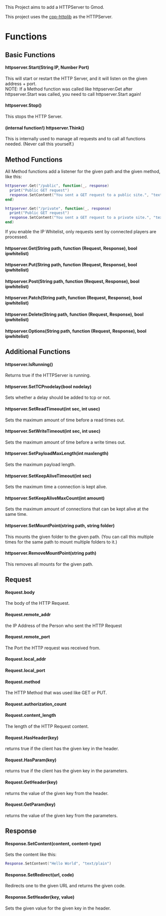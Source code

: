 This Project aims to add a HTTPServer to Gmod.

This project uses the [cpp-httplib](https://github.com/yhirose/cpp-httplib) as the HTTPServer.
# Functions
## Basic Functions
#### httpserver.Start(String IP, Number Port)
This will start or restart the HTTP Server, and it will listen on the given address + port.  
NOTE: If a Method function was called like httpserver.Get after httpserver.Start was called, you need to call httpserver.Start again!
#### httpserver.Stop()
This stops the HTTP Server.
#### (internal function!) httpserver.Think()
This is internally used to manage all requests and to call all functions needed. (Never call this yourself.)

## Method Functions
All Method functions add a listener for the given path and the given method, like this:
```lua
httpserver.Get("/public", function(_, response) 
  print("Public GET request") 
  response.SetContent("You sent a GET request to a public site.", "text/plain", false)
end)

httpserver.Get("/private", function(_, response) 
  print("Public GET request") 
  response.SetContent("You sent a GET request to a private site.", "text/plain", true)
end)
```

If you enable the IP Whitelist, only requests sent by connected players are processed.

#### httpserver.Get(String path, function (Request, Response), bool ipwhitelist)
#### httpserver.Put(String path, function (Request, Response), bool ipwhitelist)
#### httpserver.Post(String path, function (Request, Response), bool ipwhitelist)
#### httpserver.Patch(String path, function (Request, Response), bool ipwhitelist)
#### httpserver.Delete(String path, function (Request, Response), bool ipwhitelist)
#### httpserver.Options(String path, function (Request, Response), bool ipwhitelist)

## Additional Functions
#### httpserver.IsRunning()
Returns true if the HTTPServer is running.
#### httpserver.SetTCPnodelay(bool nodelay)
Sets whether a delay should be added to tcp or not.
#### httpserver.SetReadTimeout(int sec, int usec)
Sets the maximum amount of time before a read times out.
#### httpserver.SetWriteTimeout(int sec, int usec)
Sets the maximum amount of time before a write times out.
#### httpserver.SetPayloadMaxLength(int maxlength)
Sets the maximum payload length.
#### httpserver.SetKeepAliveTimeout(int sec)
Sets the maximum time a connection is kept alive.
#### httpserver.SetKeepAliveMaxCount(int amount)
Sets the maximum amount of connections that can be kept alive at the same time.
#### httpserver.SetMountPoint(string path, string folder)
This mounts the given folder to the given path.
(You can call this multiple times for the same path to mount multiple folders to it.)
#### httpserver.RemoveMountPoint(string path)
This removes all mounts for the given path.

## Request
#### Request.body
The body of the HTTP Request.
#### Request.remote_addr
the IP Address of the Person who sent the HTTP Request
#### Request.remote_port
The Port the HTTP request was received from.
#### Request.local_addr
#### Request.local_port
#### Request.method
The HTTP Method that was used like GET or PUT.
#### Request.authorization_count
#### Request.content_length
The length of the HTTP Request content.
#### Request.HasHeader(key)
returns true if the client has the given key in the header.
#### Request.HasParam(key)
returns true if the client has the given key in the parameters.
#### Request.GetHeader(key)
returns the value of the given key from the header.
#### Request.GetParam(key)
returns the value of the given key from the parameters.

## Response
#### Response.SetContent(content, content-type)
Sets the content like this:
```lua
Response.SetContent("Hello World", "text/plain")
```
#### Response.SetRedirect(url, code)
Redirects one to the given URL and returns the given code.
#### Response.SetHeader(key, value)
Sets the given value for the given key in the header.